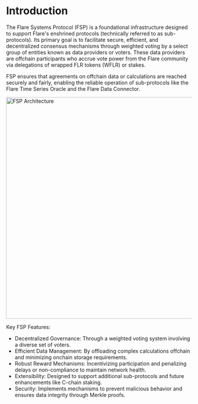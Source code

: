 # Introduction

The Flare Systems Protocol (FSP) is a foundational infrastructure designed to support Flare's enshrined protocols (technically referred to as sub-protocols). Its primary goal is to facilitate secure, efficient, and decentralized consensus mechanisms through weighted voting by a select group of entities known as data providers or voters. These data providers are offchain participants who accrue vote power from the Flare community via delegations of wrapped FLR tokens (WFLR) or stakes.

FSP ensures that agreements on offchain data or calculations are reached securely and fairly, enabling the reliable operation of sub-protocols like the Flare Time Series Oracle and the Flare Data Connector.

<img src="https://dev.flare.network/img/fsp/fsp_light.svg" alt="FSP Architecture" width="600">

Key FSP Features:

- Decentralized Governance: Through a weighted voting system involving a diverse set of voters.
- Efficient Data Management: By offloading complex calculations offchain and minimizing onchain storage requirements.
- Robust Reward Mechanisms: Incentivizing participation and penalizing delays or non-compliance to maintain network health.
- Extensibility: Designed to support additional sub-protocols and future enhancements like C-chain staking.
- Security: Implements mechanisms to prevent malicious behavior and ensures data integrity through Merkle proofs.